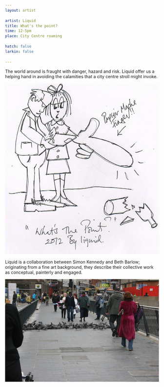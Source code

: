 ```yaml
---
layout: artist

artist: Liquid
title: What's the point?
time: 12-5pm
place: City Centre roaming

hatch: false
larkin: false

---
```


The world around is fraught with danger, hazard and risk.  Liquid offer us a helping hand in avoiding the calamities that a city centre stroll might invoke.   

![What's the point?](whatsthepoint.jpg)

Liquid is a collaboration between Simon Kennedy and Beth Barlow; originating from a fine art background, they describe their collective work as conceptual, painterly and engaged.    

![What's the point?](pigeons.jpg)
